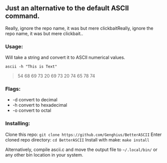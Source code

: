 ## Just an alternative to the default ASCII command.
Really, ignore the repo name, it was but mere clickbaitReally, ignore the repo name, it was but mere clickbait..

### Usage:
Will take a string and convert it to ASCII numerical values.

`ascii -h "This is Text"`

> 54 68 69 73 20 69 73 20 74 65 78 74 

### Flags:
* -d convert to decimal
* -h convert to hexadecimal
* -o convert to octal

### Installing:
Clone this repo: `git clone https://github.com/Genghius/BetterASCII`
Enter cloned repo directory: `cd BetterASCII`
Install with make: `make install`

Alternatively, compile ascii.c and move the output file to `~/.local/bin/` or any other bin location in your system.
